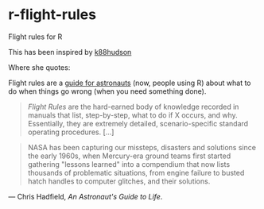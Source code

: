 r-flight-rules
==============

Flight rules for R

This has been inspired by
[k88hudson](https://github.com/chendaniely/git-flight-rules)

Where she quotes:

Flight rules are a
[guide for astronauts](http://www.jsc.nasa.gov/news/columbia/fr_generic.pdf)
(now, people using R) about what to do when things go wrong (when you
need something done).

>  *Flight Rules* are the hard-earned body of knowledge recorded in
>  manuals that list, step-by-step, what to do if X occurs, and
>  why. Essentially, they are extremely detailed, scenario-specific
>  standard operating procedures. [...]

> NASA has been capturing our missteps, disasters and solutions since
> the early 1960s, when Mercury-era ground teams first started
> gathering "lessons learned" into a compendium that now lists
> thousands of problematic situations, from engine failure to busted
> hatch handles to computer glitches, and their solutions.

&mdash; Chris Hadfield, *An Astronaut's Guide to Life*.
